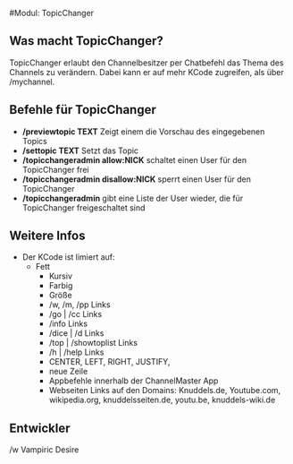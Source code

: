 #Modul: TopicChanger

## Was macht TopicChanger?
TopicChanger erlaubt den Channelbesitzer per Chatbefehl das Thema des Channels zu verändern. Dabei kann er auf mehr KCode zugreifen, als über /mychannel.

## Befehle für TopicChanger
* **/previewtopic TEXT** Zeigt einem die Vorschau des eingegebenen Topics
* **/settopic TEXT** Setzt das Topic
* **/topicchangeradmin allow:NICK** schaltet einen User für den TopicChanger frei
* **/topicchangeradmin disallow:NICK** sperrt einen User für den TopicChanger
* **/topicchangeradmin** gibt eine Liste der User wieder, die für TopicChanger freigeschaltet sind


## Weitere Infos
* Der KCode ist limiert auf:
    * Fett
        * Kursiv
        * Farbig
        * Größe
        * /w, /m, /pp Links
        * /go | /cc Links
        * /info Links
        * /dice | /d Links
        * /top | /showtoplist Links
        * /h | /help Links
        * CENTER, LEFT, RIGHT, JUSTIFY,
        * neue Zeile
        * Appbefehle innerhalb der ChannelMaster App
        * Webseiten Links auf den Domains: Knuddels.de, Youtube.com, wikipedia.org, knuddelsseiten.de, youtu.be, knuddels-wiki.de
    
## Entwickler
/w Vampiric Desire